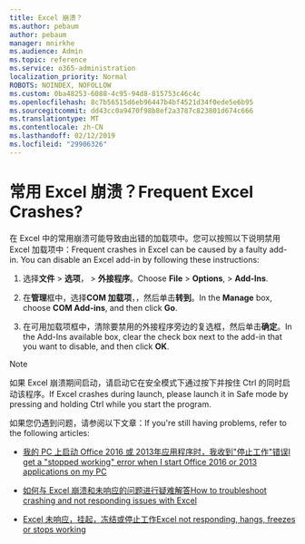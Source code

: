 ```yaml
---
title: Excel 崩溃？
ms.author: pebaum
author: pebaum
manager: mnirkhe
ms.audience: Admin
ms.topic: reference
ms.service: o365-administration
localization_priority: Normal
ROBOTS: NOINDEX, NOFOLLOW
ms.custom: 0ba48253-6088-4c95-94d8-815753c46c4c
ms.openlocfilehash: 8c7b56515d6eb96447b4bf4521d34f0ede5e6b95
ms.sourcegitcommit: dd43cc0a9470f98b8ef2a3787c823801d674c666
ms.translationtype: MT
ms.contentlocale: zh-CN
ms.lasthandoff: 02/12/2019
ms.locfileid: "29906326"
---
```

# <a name="frequent-excel-crashes"></a><span data-ttu-id="507b1-102">常用 Excel 崩溃？</span><span class="sxs-lookup"><span data-stu-id="507b1-102">Frequent Excel Crashes?</span></span>

<span data-ttu-id="507b1-p101">在 Excel 中的常用崩溃可能导致由出错的加载项中。您可以按照以下说明禁用 Excel 加载项中：</span><span class="sxs-lookup"><span data-stu-id="507b1-p101">Frequent crashes in Excel can be caused by a faulty add-in. You can disable an Excel add-in by following these instructions:</span></span>
  
1. <span data-ttu-id="507b1-105">选择**文件** \> **选项**， \> **外接程序**。</span><span class="sxs-lookup"><span data-stu-id="507b1-105">Choose **File** \> **Options**, \> **Add-Ins**.</span></span>
    
2. <span data-ttu-id="507b1-106">在**管理**框中，选择**COM 加载项**，，然后单击**转到**。</span><span class="sxs-lookup"><span data-stu-id="507b1-106">In the **Manage** box, choose **COM Add-ins**, and then click **Go**.</span></span>
    
3. <span data-ttu-id="507b1-107">在可用加载项框中，清除要禁用的外接程序旁边的复选框，然后单击**确定**。</span><span class="sxs-lookup"><span data-stu-id="507b1-107">In the Add-Ins available box, clear the check box next to the add-in that you want to disable, and then click **OK**.</span></span>
    
> [!NOTE]
> <span data-ttu-id="507b1-108">如果 Excel 崩溃期间启动，请启动它在安全模式下通过按下并按住 Ctrl 的同时启动该程序。</span><span class="sxs-lookup"><span data-stu-id="507b1-108">If Excel crashes during launch, please launch it in Safe mode by pressing and holding Ctrl while you start the program.</span></span> 
  
<span data-ttu-id="507b1-109">如果您仍遇到问题，请参阅以下文章：</span><span class="sxs-lookup"><span data-stu-id="507b1-109">If you're still having problems, refer to the following articles:</span></span>
  
- [<span data-ttu-id="507b1-110">我的 PC 上启动 Office 2016 或 2013年应用程序时，我收到"停止工作"错误</span><span class="sxs-lookup"><span data-stu-id="507b1-110">I get a "stopped working" error when I start Office 2016 or 2013 applications on my PC</span></span>](https://support.office.com/article/52bd7985-4e99-4a35-84c8-2d9b8301a2fa.aspx)
    
- [<span data-ttu-id="507b1-111">如何与 Excel 崩溃和未响应的问题进行疑难解答</span><span class="sxs-lookup"><span data-stu-id="507b1-111">How to troubleshoot crashing and not responding issues with Excel</span></span>](https://support.microsoft.com/help/2758592/how-to-troubleshoot-crashing-and-not-responding-issues-with-excel)
    
- [<span data-ttu-id="507b1-112">Excel 未响应，挂起，冻结或停止工作</span><span class="sxs-lookup"><span data-stu-id="507b1-112">Excel not responding, hangs, freezes or stops working</span></span>](https://support.office.com/article/37e7d3c9-9e84-40bf-a805-4ca6853a1ff4.aspx)
    
